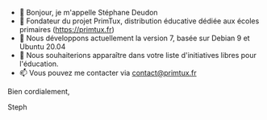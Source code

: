 - 👋 Bonjour, je m'appelle Stéphane Deudon
- 👀 Fondateur du projet PrimTux, distribution éducative dédiée aux écoles primaires (https://primtux.fr)
- 🌱 Nous développons actuellement la version 7, basée sur Debian 9 et Ubuntu 20.04
- 💞️ Nous souhaiterions apparaître dans votre liste d'initiatives libres pour l'éducation.
- 📫 Vous pouvez me contacter via contact@primtux.fr

Bien cordialement,

Steph

<!---
Stephlabaraque/Stephlabaraque is a ✨ special ✨ repository because its `README.md` (this file) appears on your GitHub profile.
You can click the Preview link to take a look at your changes.
--->

